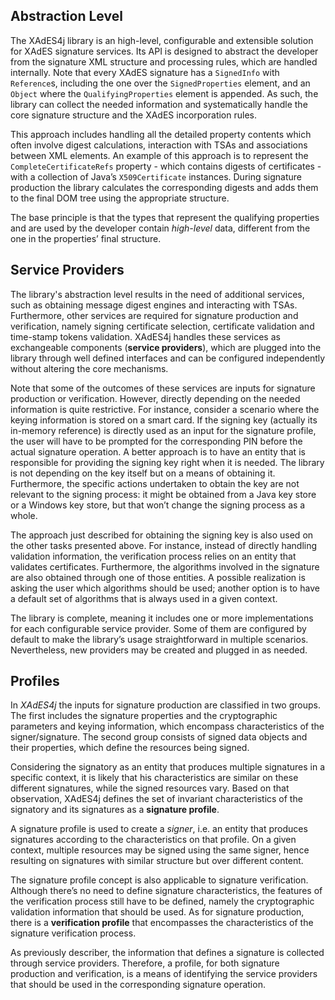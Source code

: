 ## Abstraction Level ##

The XAdES4j library is an high-level, configurable and extensible solution for XAdES signature services. Its API is designed to abstract the developer from the signature XML structure and processing rules, which are handled internally. Note that every XAdES signature has a `SignedInfo` with `Reference`s, including the one over the `SignedProperties` element, and an `Object` where the `QualifyingProperties` element is appended. As such, the library can collect the needed information and systematically handle the core signature structure and the XAdES incorporation rules.

This approach includes handling all the detailed property contents which often involve digest calculations, interaction with TSAs and associations between XML elements. An example of this approach is to represent the `CompleteCertificateRefs` property - which contains digests of certificates - with a collection of Java’s `X509Certificate` instances. During signature production the library calculates the corresponding digests and adds them to the final DOM tree using the appropriate structure.

The base principle is that the types that represent the qualifying properties and are used by the developer contain _high-level_ data, different from the one in the properties’ final structure.

## Service Providers ##

The library's abstraction level results in the need of additional services, such as obtaining message digest engines and interacting with TSAs. Furthermore, other services are required for signature production and verification, namely signing certificate selection, certificate validation and time-stamp tokens validation. XAdES4j handles these services as exchangeable components (**service providers**), which are plugged into the library through well defined interfaces and can be configured independently without altering the core mechanisms.

Note that some of the outcomes of these services are inputs for signature production or verification. However, directly depending on the needed information is quite restrictive. For instance, consider a scenario where the keying information is stored on a smart card. If the signing key (actually its in-memory reference) is directly used as an input for the signature profile, the user will have to be prompted for the corresponding PIN before the actual signature operation. A better approach is to have an entity that is responsible for providing the signing key right when it is needed. The library is not depending on the key itself but on a means of obtaining it. Furthermore, the specific actions undertaken to obtain the key are not relevant to the signing process: it might be obtained from a Java key store or a Windows key store, but that won’t change the signing process as a whole.

The approach just described for obtaining the signing key is also used on the other tasks presented above. For instance, instead of directly handling validation information, the verification process relies on an entity that validates certificates. Furthermore, the algorithms involved in the signature are also obtained through one of those entities. A possible realization is asking the user which algorithms should be used; another option is to have a default set of algorithms that is always used in a given context.

The library is complete, meaning it includes one or more implementations for each configurable service provider. Some of them are configured by default to make the library’s usage straightforward in multiple scenarios. Nevertheless, new providers may be created and plugged in as needed.

## Profiles ##

In _XAdES4j_ the inputs for signature production are classified in two groups. The first includes the signature properties and the cryptographic parameters and keying information, which encompass characteristics of the signer/signature. The second group consists of signed data objects and their properties, which define the resources being signed.

Considering the signatory as an entity that produces multiple signatures in a specific context, it is likely that his characteristics are similar on these different signatures, while the signed resources vary. Based on that observation, XAdES4j defines the set of invariant characteristics of the signatory and its signatures as a **signature profile**.

A signature profile is used to create a _signer_, i.e. an entity that produces signatures according to the characteristics on that profile. On a given context, multiple resources may be signed using the same signer, hence resulting on signatures with similar structure but over different content.

The signature profile concept is also applicable to signature verification. Although there’s no need to define signature characteristics, the features of the verification process still have to be defined, namely the cryptographic validation information that should be used. As for signature production, there is a **verification profile** that encompasses the characteristics of the signature verification process.

As previously describer, the information that defines a signature is collected through service providers. Therefore, a profile, for both signature production and verification, is a means of identifying the service providers that should be used in the corresponding signature operation.
